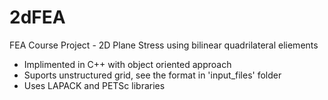 2dFEA
=====

FEA Course Project - 2D Plane Stress using bilinear quadrilateral eliements

- Implimented in C++ with object oriented approach
- Suports unstructured grid, see the format in 'input_files' folder
- Uses LAPACK and PETSc libraries
